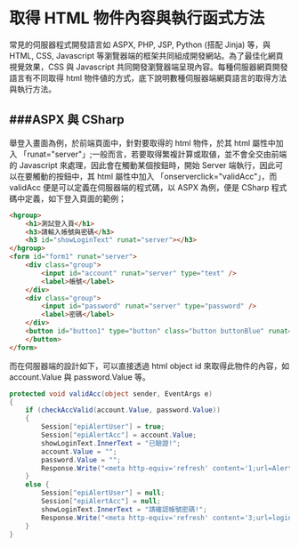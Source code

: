 # 取得 HTML 物件內容與執行函式方法

<script type="text/javascript" src="../gitbook/app.js"></script>
<script type="text/javascript" src="../js/general.js"></script>

常見的伺服器程式開發語言如 ASPX, PHP, JSP, Python (搭配 Jinja) 等，與 HTML, CSS, Javascript 等瀏覽器端的框架共同組成開發網站。為了最佳化網頁視覺效果，CSS 與 Javascript 共同開發瀏覽器端呈現內容。每種伺服器網頁開發語言有不同取得 html 物件値的方式，底下說明數種伺服器端網頁語言的取得方法與執行方法。

###ASPX 與 CSharp
---

舉登入畫面為例，於前端頁面中，針對要取得的 html 物件，於其 html 屬性中加入 「runat="server"」;一般而言，若要取得繁複計算或取値，並不會全交由前端的 Javascript 來處理，因此會在觸動某個按鈕時，開始 Server 端執行，因此可以在要觸動的按鈕中，其 html 屬性中加入 「onserverclick="validAcc"」，而 validAcc 便是可以定義在伺服器端的程式碼，以 ASPX 為例，便是 CSharp 程式碼中定義，如下登入頁面的範例；

```html
<hgroup>
    <h1>測試登入頁</h1>
    <h3>請輸入帳號與密碼</h3>
    <h3 id="showLoginText" runat="server"></h3>
</hgroup>
<form id="form1" runat="server">
    <div class="group">
        <input id="account" runat="server" type="text" />
        <label>帳號</label>
    </div>
    <div class="group">
        <input id="password" runat="server" type="password" />
        <label>密碼</label>
    </div>
    <button id="button1" type="button" class="button buttonBlue" runat="server" onserverclick="validAcc">登入
    </button>
</form>
```

而在伺服器端的設計如下，可以直接透過 html object id 來取得此物件的內容，如 account.Value 與 password.Value 等。

```C#
protected void validAcc(object sender, EventArgs e)
{
    if (checkAccValid(account.Value, password.Value))
    {
        Session["epiAlertUser"] = true;
        Session["epiAlertAcc"] = account.Value;
        showLoginText.InnerText = "已驗證!";
        account.Value = "";
        password.Value = "";
        Response.Write("<meta http-equiv='refresh' content='1;url=Alert.aspx' />");
    }
    else {
        Session["epiAlertUser"] = null;
        Session["epiAlertAcc"] = null;
        showLoginText.InnerText = "請確認帳號密碼!";
        Response.Write("<meta http-equiv='refresh' content='3;url=login.aspx' />");
    }
}
```






